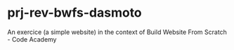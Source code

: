 # prj-rev-bwfs-dasmoto

An exercice (a simple website) in the context of Build Website From Scratch - Code Academy
